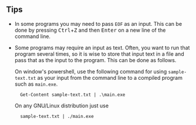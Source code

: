 ## Tips

- In some programs you may need to pass `EOF` as an input. This can be done by pressing <kbd>Ctrl</kbd>+<kbd>Z</kbd> and then <kbd>Enter</kbd> on a new line of the command line.

- Some programs may require an input as text. Often, you want to run that program several times, so it is wise to store that input text in a file and pass that as the input to the program. This can be done as follows.

    On window's powershell, use the following command for using `sample-text.txt` as your input from the command line to a compiled program such as `main.exe`.
    
        Get-Content sample-text.txt | .\main.exe
            
    On any GNU/Linux distribution just use

        sample-text.txt | ./main.exe